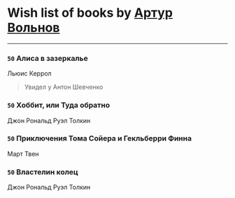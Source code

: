 # Wish list of books by [Артур Вольнов](http://vk.com/id225880893)
---

### `50` Алиса в зазеркалье
Льюис Керрол
> Увидел у Антон Шевченко

### `50` Хоббит, или Туда обратно
Джон Рональд Руэл Толкин

### `50` Приключения Тома Сойера и Гекльберри Финна
Март Твен

### `50` Властелин колец
Джон Рональд Руэл Толкин

